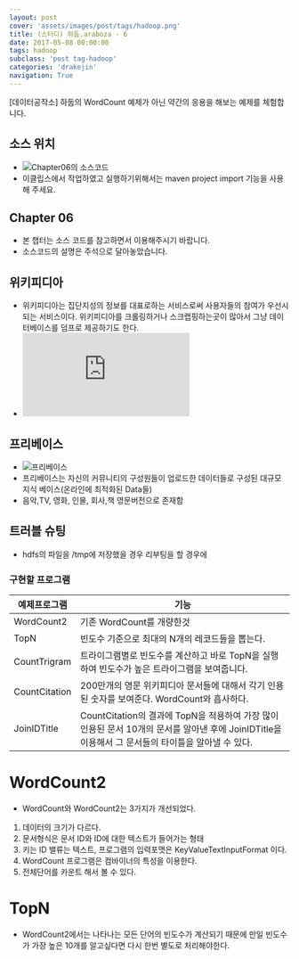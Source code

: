 ```yaml
---
layout: post
cover: 'assets/images/post/tags/hadoop.png'
title: (스터디) 하둡.araboza - 6
date: 2017-05-08 00:00:00
tags: hadoop
subclass: 'post tag-hadoop'
categories: 'drakejin'
navigation: True
---
```

[데이터공작소] 하둡의 WordCount 예제가 아닌 약간의 응용을 해보는 예제를 체험합니다.

## 소스 위치 
 - ![Chapter06의 소스코드](https://github.com/drake-jin/hadoop-study/tree/master/week06) 
 - 이클립스에서 작업하였고 실행하기위해서는 maven project import 기능을 사용해 주세요.

## Chapter 06 
 - 본 챕터는 소스 코드를 참고하면서 이용해주시기 바랍니다.
 - 소스코드의 설명은 주석으로 달아놓았습니다.

## 위키피디아
 - 위키피디아는 집단지성의 정보를 대표로하는 서비스로써 사용자들의 참여가 우선시 되는 서비스이다.  위키피디아를 크롤링하거나 스크랩핑하는곳이 많아서 그냥 데이터베이스를 덤프로 제공하기도 한다.
 - ![위키피디아 가공 문서](http://download.freebase.com/wex/2012-07-01/freebase-wex-2012-07-0-articles.tsv.bz2)

## 프리베이스
 - ![프리베이스](http://download.freebase.com/wex/)
 - 프리베이스는 자신의 커뮤니티의 구성원들이 업로드한 데이터들로 구성된 대규모 지식 베이스(온라인에 최적화된 Data들)
 - 음악,TV, 영화, 인물, 회사,책 영문버전으로 존재함

## 트러블 슈팅 
 - hdfs의 파일을 /tmp에 저장했을 경우 리부팅을 할 경우에

### 구현할 프로그램

 예제프로그램 | 기능
 -------------|------
 WordCount2   | 기존 WordCount를 개량한것
 TopN         | 빈도수 기준으로 최대의 N개의 레코드들을 뽑는다.
 CountTrigram | 트라이그램별로 빈도수를 계산하고 바로 TopN을 실행하여 빈도수가 높은 트라이그램을 보여줍니다.
 CountCitation | 200만개의 영문 위키피디아 문서들에 대해서 각기 인용된 숫자를 보여준다. WordCount와 흡사하다.
 JoinIDTitle | CountCitation의 결과에 TopN을 적용하여 가장 많이 인용된 문서 10개의 문서를 알아낸 후에 JoinIDTitle을 이용해서 그 문서들의 타이틀을 알아낼 수 있다.


# WordCount2 
 - WordCount와 WordCount2는 3가지가 개선되었다.
 1. 데이터의 크기가 다르다.
 2. 문서형식은 문서 ID와 ID에 대한 텍스트가 들어가는 형태
 3. 키는 ID 밸류는 텍스트, 프로그램의 입력포맷은 KeyValueTextInputFormat 이다.
 4. WordCount 프로그램은 컴바이너의 특성을 이용한다.
 5. 전체단어를 카운트 해서 볼 수 있다.
 

# TopN
 - WordCount2에서는 나타나는 모든 단어의 빈도수가 계산되기 때문에 만일 빈도수가 가장 높은 10개를 알고싶다면 다시 한번 별도로 처리해야한다.

 
